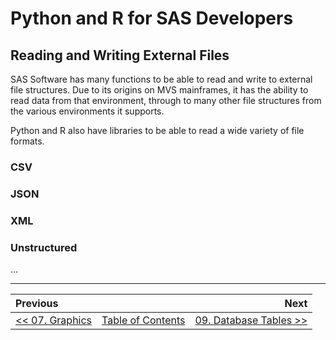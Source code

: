 # Python and R for SAS Developers

## Reading and Writing External Files

SAS Software has many functions to be able to read and write to external file structures.  Due to its origins on MVS mainframes, it has the ability to read data from that environment, through to many other file structures from the various environments it supports.

Python and R also have libraries to be able to read a wide variety of file formats.

### CSV

### JSON

### XML

### Unstructured

...

---

| Previous       |                | Next           |
|:-------------- |:--------------:| --------------:|
| [&lt;&lt; 07. Graphics](07_Graphics.md) | [Table of Contents](00_TOC.md) | [09. Database Tables &gt;&gt;](09_Databases.md) |
